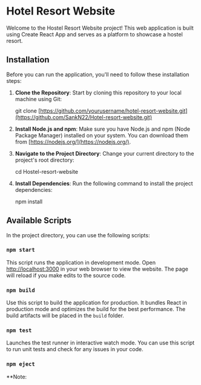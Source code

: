 # Hotel Resort Website

Welcome to the Hostel Resort Website project! This web application is built using Create React App and serves as a platform to showcase a hostel resort.

## Installation

Before you can run the application, you'll need to follow these installation steps:

1. **Clone the Repository**: Start by cloning this repository to your local machine using Git:

    git clone [https://github.com/yourusername/hotel-resort-website.git](https://github.com/SankN22/Hotel-resort-website.git)

2. **Install Node.js and npm**: Make sure you have Node.js and npm (Node Package Manager) installed on your system. You can download them from [https://nodejs.org/](https://nodejs.org/).

3. **Navigate to the Project Directory**: Change your current directory to the project's root directory:

    cd Hostel-resort-website
   
5. **Install Dependencies**: Run the following command to install the project dependencies:

    npm install 



## Available Scripts

In the project directory, you can use the following scripts:

### `npm start`

This script runs the application in development mode. Open [http://localhost:3000](http://localhost:3000) in your web browser to view the website. The page will reload if you make edits to the source code.

### `npm build`

Use this script to build the application for production. It bundles React in production mode and optimizes the build for the best performance. The build artifacts will be placed in the `build` folder.

### `npm test`

Launches the test runner in interactive watch mode. You can use this script to run unit tests and check for any issues in your code.

### `npm eject`

**Note:


